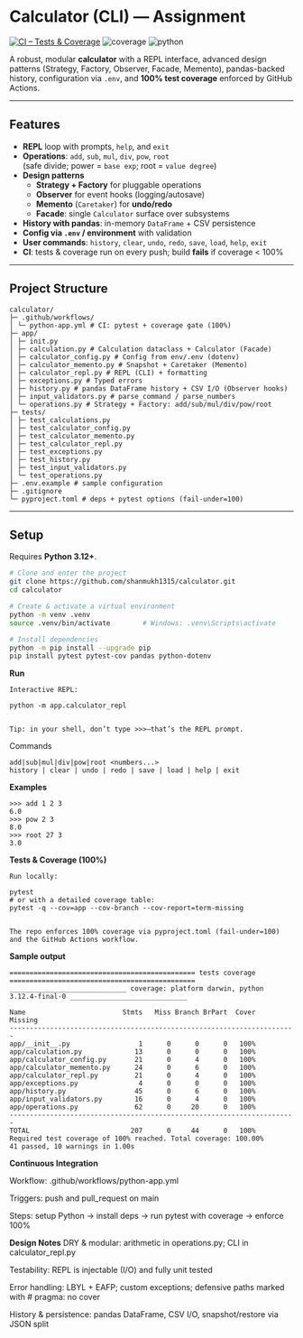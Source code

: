 # Calculator (CLI) — Assignment

[![CI – Tests & Coverage](https://github.com/shanmukh1315/calculator/actions/workflows/python-app.yml/badge.svg)](https://github.com/shanmukh1315/calculator/actions)
![coverage](https://img.shields.io/badge/coverage-100%25-brightgreen)
![python](https://img.shields.io/badge/python-3.12+-blue)

A robust, modular **calculator** with a REPL interface, advanced design patterns (Strategy, Factory, Observer, Facade, Memento), pandas-backed history, configuration via `.env`, and **100% test coverage** enforced by GitHub Actions.

---

## Features

- **REPL** loop with prompts, `help`, and `exit`
- **Operations**: `add`, `sub`, `mul`, `div`, `pow`, `root`  
  (safe divide; power = `base exp`; root = `value degree`)
- **Design patterns**
  - **Strategy + Factory** for pluggable operations
  - **Observer** for event hooks (logging/autosave)
  - **Memento** (`Caretaker`) for **undo/redo**
  - **Facade**: single `Calculator` surface over subsystems
- **History with pandas**: in-memory `DataFrame` + CSV persistence
- **Config via `.env` / environment** with validation
- **User commands**: `history`, `clear`, `undo`, `redo`, `save`, `load`, `help`, `exit`
- **CI**: tests & coverage run on every push; build **fails** if coverage < 100%

---

## Project Structure
```
calculator/
├─ .github/workflows/
│ └─ python-app.yml # CI: pytest + coverage gate (100%)
├─ app/
│ ├─ init.py
│ ├─ calculation.py # Calculation dataclass + Calculator (Facade)
│ ├─ calculator_config.py # Config from env/.env (dotenv)
│ ├─ calculator_memento.py # Snapshot + Caretaker (Memento)
│ ├─ calculator_repl.py # REPL (CLI) + formatting
│ ├─ exceptions.py # Typed errors
│ ├─ history.py # pandas DataFrame history + CSV I/O (Observer hooks)
│ ├─ input_validators.py # parse_command / parse_numbers
│ └─ operations.py # Strategy + Factory: add/sub/mul/div/pow/root
├─ tests/
│ ├─ test_calculations.py
│ ├─ test_calculator_config.py
│ ├─ test_calculator_memento.py
│ ├─ test_calculator_repl.py
│ ├─ test_exceptions.py
│ ├─ test_history.py
│ ├─ test_input_validators.py
│ └─ test_operations.py
├─ .env.example # sample configuration
├─ .gitignore
└─ pyproject.toml # deps + pytest options (fail-under=100)
```


---

## Setup

Requires **Python 3.12+**.

```bash
# Clone and enter the project
git clone https://github.com/shanmukh1315/calculator.git
cd calculator

# Create & activate a virtual environment
python -m venv .venv
source .venv/bin/activate        # Windows: .venv\Scripts\activate

# Install dependencies
python -m pip install --upgrade pip
pip install pytest pytest-cov pandas python-dotenv
```

**Run**
```
Interactive REPL:

python -m app.calculator_repl


Tip: in your shell, don’t type >>>—that’s the REPL prompt.
```
Commands
```
add|sub|mul|div|pow|root <numbers...>
history | clear | undo | redo | save | load | help | exit
```
**Examples**
```
>>> add 1 2 3
6.0
>>> pow 2 3
8.0
>>> root 27 3
3.0
```
**Tests & Coverage (100%)**
```
Run locally:

pytest
# or with a detailed coverage table:
pytest -q --cov=app --cov-branch --cov-report=term-missing


The repo enforces 100% coverage via pyproject.toml (fail-under=100) and the GitHub Actions workflow.
```
**Sample output**
```
============================================== tests coverage ==============================================
_____________________________ coverage: platform darwin, python 3.12.4-final-0 _____________________________

Name                        Stmts   Miss Branch BrPart  Cover   Missing
-----------------------------------------------------------------------
app/__init__.py                 1      0      0      0   100%
app/calculation.py             13      0      0      0   100%
app/calculator_config.py       21      0      4      0   100%
app/calculator_memento.py      24      0      6      0   100%
app/calculator_repl.py         21      0      4      0   100%
app/exceptions.py               4      0      0      0   100%
app/history.py                 45      0      6      0   100%
app/input_validators.py        16      0      4      0   100%
app/operations.py              62      0     20      0   100%
-----------------------------------------------------------------------
TOTAL                         207      0     44      0   100%
Required test coverage of 100% reached. Total coverage: 100.00%
41 passed, 10 warnings in 1.00s
```
**Continuous Integration**

Workflow: .github/workflows/python-app.yml

Triggers: push and pull_request on main

Steps: setup Python → install deps → run pytest with coverage → enforce 100%

**Design Notes**
DRY & modular: arithmetic in operations.py; CLI in calculator_repl.py

Testability: REPL is injectable (I/O) and fully unit tested

Error handling: LBYL + EAFP; custom exceptions; defensive paths marked with # pragma: no cover

History & persistence: pandas DataFrame, CSV I/O, snapshot/restore via JSON split

